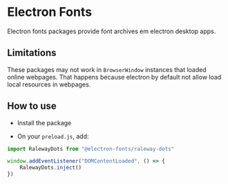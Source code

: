 # Electron Fonts

Electron fonts packages provide font archives em electron desktop apps.

## Limitations

These packages may not work in `BrowserWindow` instances that loaded online webpages. That happens because electron by default not allow load local resources in webpages.

## How to use

* Install the package

* On your `preload.js`, add:

```ts
import RalewayDots from "@electron-fonts/raleway-dots"

window.addEventListener("DOMContentLoaded", () => {
    RalewayDots.inject()
})
```
